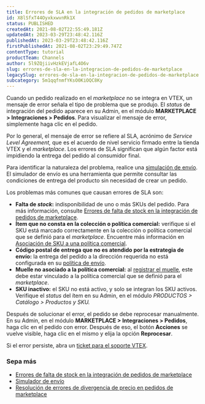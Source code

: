 ```yaml
---
title: Errores de SLA en la integración de pedidos de marketplace
id: X8lSfxT44OyxkxwvnRk1X
status: PUBLISHED
createdAt: 2021-08-02T22:55:49.181Z
updatedAt: 2023-03-29T23:48:42.116Z
publishedAt: 2023-03-29T23:48:42.116Z
firstPublishedAt: 2021-08-02T23:29:49.747Z
contentType: tutorial
productTeam: Channels
author: 5l9ZQjiivHzkEVjafL4O6v
slug: errores-de-sla-en-la-integracion-de-pedidos-de-marketplace
legacySlug: errores-de-sla-en-la-integracion-de-pedidos-de-marketplace
subcategory: 5m1qqfnmfYKsO0KiOQC8Ky
---
```


Cuando un pedido realizado en el _marketplace_ no se integra en VTEX, un mensaje de error señala el tipo de problema que se produjo. El _status_ de integración del pedido aparece en su Admin, en el módulo **MARKETPLACE > Integraciones > Pedidos**. Para visualizar el mensaje de error, simplemente haga clic en el pedido.

Por lo general, el mensaje de error se refiere al SLA, acrónimo de _Service Level Agreement,_ que es el acuerdo de nivel servicio firmado entre la tienda VTEX y el _marketplace_. Los errores de SLA significan que algún factor está impidiendo la entrega del pedido al consumidor final. 

Para identificar la naturaleza del problema, realice una [simulación de envío](https://help.vtex.com/es/tutorial/simulacao-de-frete). El simulador de envío es una herramienta que permite consultar las condiciones de entrega del producto sin necesidad de crear un pedido.

Los problemas más comunes que causan errores de SLA son:

- **Falta de _stock_:** indisponibilidad de uno o más SKUs del pedido. Para más información, consulte [Errores de falta de stock en la integración de pedidos de marketplace](https://help.vtex.com/es/tutorial/erros-de-falta-de-estoque-em-pedidos-de-integracao-com-marketplace--s1i5OCcPFslrMkZJLDnfP).
- **Ítem que no consta en la colección o política comercial:** verifique si el SKU está marcado correctamente en la colección o política comercial que se definió para el _marketplace_. Encuentre más información en [Asociación de SKU a una política comercial](https://help.vtex.com/es/tutorial/associacao-de-sku-a-politica-comercial--1qFAiybogHCStRO65sy4vb).
- **Código postal de entrega que no es atendido por la estrategia de envío:** la entrega del pedido a la dirección requerida no está configurada en su [política de envío](https://help.vtex.com/es/tutorial/politica-de-envio--tutorials_140). 
- **Muelle no asociado a la política comercial:** al [registrar el muelle](https://help.vtex.com/es/tutorial/como-cadastrar-doca--7K3FultD8I2cuuA6iyGEiW), este debe estar vinculado a la política comercial que se definió para el _marketplace_.
- **SKU inactivo:** el SKU no está activo, y solo se integran los SKU activos. Verifique el _status_ del ítem en su Admin, en el módulo _PRODUCTOS > Catálogo > Productos y SKU._

Después de solucionar el error, el pedido se debe reprocesar manualmente. En su Admin, en el módulo **MARKETPLACE > Integraciones > Pedidos**, haga clic en el pedido con error. Después de eso, el botón **Acciones** se vuelve visible, haga clic en el mismo y elija la opción **Reprocesar**.

<div class="alert alert-info">
Si el error persiste, abra un <a href="https://help.vtex.com/es/tutorial/abrir-chamados-para-o-suporte-vtex--16yOEqpO32UQYygSmMSSAM?locale=pt">ticket para el soporte VTEX</a>.
</div>

### Sepa más

- [Errores de falta de stock en la integración de pedidos de marketplace](https://help.vtex.com/es/tutorial/erros-de-falta-de-estoque-em-pedidos-de-integracao-com-marketplace--s1i5OCcPFslrMkZJLDnfP)
- [Simulador de envío](https://help.vtex.com/es/tutorial/simulacao-de-frete)
- [Resolución de errores de divergencia de precio en pedidos de marketplace](https://help.vtex.com/es/tutorial/resolucao-de-erros-de-divergencia-de-preco-em-pedidos-de-marketplace--6MbmPX4SKyRkcTJxVhRna8)
